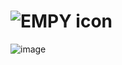 # ![EMPY icon](https://github.com/Zombie-HD/empyrean/assets/107773897/6f025bc3-a4a4-4f7a-aad5-663e6a7d1321)
![image](https://github.com/Zombie-HD/empyrean/assets/107773897/dceacae3-4ae8-4cbf-814d-4c1db620c2df)


